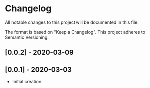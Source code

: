# Changelog
All notable changes to this project will be documented in this file.

The format is based on "Keep a Changelog".  This project adheres to Semantic Versioning.


## [0.0.2] - 2020-03-09


## [0.0.1] - 2020-03-03
- Initial creation.

